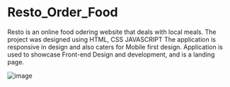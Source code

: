 # Resto_Order_Food
 Resto is an online food odering website that deals with local meals.
The project was designed using HTML, CSS JAVASCRIPT
The application is responsive in design and also caters for Mobile first design.
Application is used to showcase Front-end Design and development, and is a landing page.


![image](https://user-images.githubusercontent.com/32011871/132376594-8eb9c5a0-d954-40e6-a2b1-119d690133d3.png)
